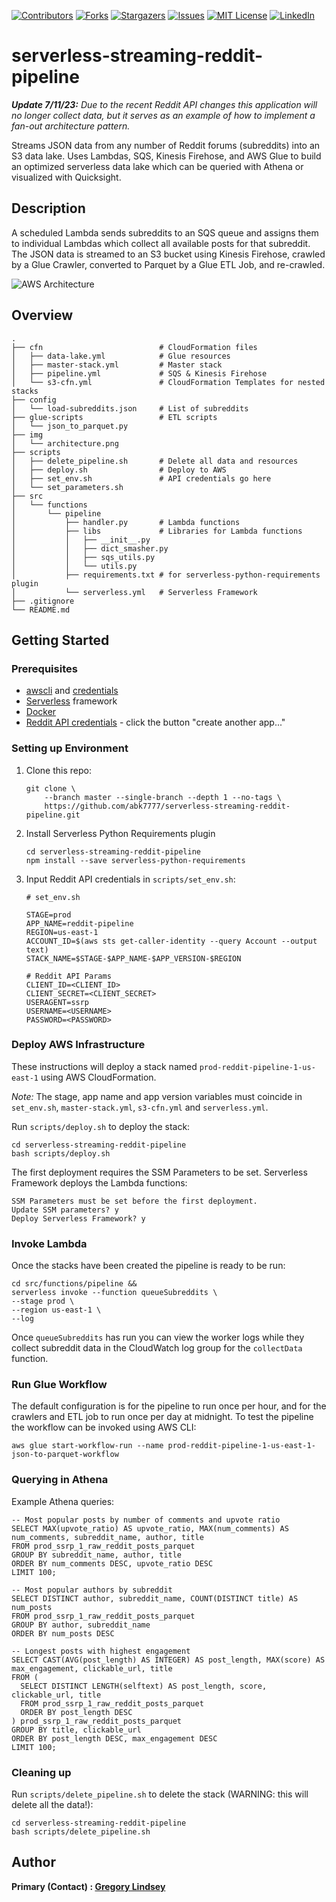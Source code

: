 [![Contributors][contributors-shield]][contributors-url]
[![Forks][forks-shield]][forks-url]
[![Stargazers][stars-shield]][stars-url]
[![Issues][issues-shield]][issues-url]
[![MIT License][license-shield]][license-url]
[![LinkedIn][linkedin-shield]][linkedin-url]

serverless-streaming-reddit-pipeline
==============================

***Update 7/11/23:** Due to the recent Reddit API changes this application will no longer collect data, but it serves as an example of how to implement a fan-out architecture pattern.*

Streams JSON data from any number of Reddit forums (subreddits) into an S3 data lake. Uses Lambdas, SQS, Kinesis Firehose, and AWS Glue to build an optimized serverless data lake which can be queried with Athena or visualized with Quicksight. 

## Description
A scheduled Lambda sends subreddits to an SQS queue and assigns them to individual Lambdas which collect all available posts for that subreddit. The JSON data is streamed to an S3 bucket using Kinesis Firehose, crawled by a Glue Crawler, converted to Parquet by a Glue ETL Job, and re-crawled. 

![AWS Architecture](img/architecture-1.png)

## Overview
```
.
├── cfn                          # CloudFormation files
│   ├── data-lake.yml            # Glue resources
│   ├── master-stack.yml         # Master stack
│   ├── pipeline.yml             # SQS & Kinesis Firehose
│   └── s3-cfn.yml               # CloudFormation Templates for nested stacks
├── config
│   └── load-subreddits.json     # List of subreddits
├── glue-scripts                 # ETL scripts
│   └── json_to_parquet.py       
├── img
│   └── architecture.png
├── scripts 
│   ├── delete_pipeline.sh       # Delete all data and resources
│   ├── deploy.sh                # Deploy to AWS
│   ├── set_env.sh               # API credentials go here
│   └── set_parameters.sh
├── src
│   └── functions
│       └── pipeline
│           ├── handler.py       # Lambda functions
│           ├── libs             # Libraries for Lambda functions
│           │   ├── __init__.py
│           │   ├── dict_smasher.py
│           │   ├── sqs_utils.py
│           │   └── utils.py
│           ├── requirements.txt # for serverless-python-requirements plugin
│           └── serverless.yml   # Serverless Framework
├── .gitignore
└── README.md
```

## Getting Started

### Prerequisites
* [awscli](https://docs.aws.amazon.com/cli/latest/userguide/install-cliv2.html) and [credentials](https://docs.aws.amazon.com/cli/latest/userguide/cli-chap-configure.html)
* [Serverless](https://www.serverless.com/framework/docs/getting-started/) framework
* [Docker](https://docs.docker.com/get-docker/)
* [Reddit API credentials](https://www.reddit.com/prefs/apps) - click the button "create another app..."

### Setting up Environment
1. Clone this repo:
   ```
   git clone \
       --branch master --single-branch --depth 1 --no-tags \
       https://github.com/abk7777/serverless-streaming-reddit-pipeline.git
   ```
2. Install Serverless Python Requirements plugin
   ```
   cd serverless-streaming-reddit-pipeline
   npm install --save serverless-python-requirements
   ```

3. Input Reddit API credentials in `scripts/set_env.sh`:
   ```
   # set_env.sh

   STAGE=prod
   APP_NAME=reddit-pipeline
   REGION=us-east-1
   ACCOUNT_ID=$(aws sts get-caller-identity --query Account --output text)
   STACK_NAME=$STAGE-$APP_NAME-$APP_VERSION-$REGION

   # Reddit API Params
   CLIENT_ID=<CLIENT_ID>
   CLIENT_SECRET=<CLIENT_SECRET>
   USERAGENT=ssrp
   USERNAME=<USERNAME>
   PASSWORD=<PASSWORD>
   ```

### Deploy AWS Infrastructure
These instructions will deploy a stack named `prod-reddit-pipeline-1-us-east-1` using AWS CloudFormation.

*Note:* The stage, app name and app version variables must coincide in `set_env.sh`, `master-stack.yml`, `s3-cfn.yml` and `serverless.yml`. 

   Run `scripts/deploy.sh` to deploy the stack:
   ```
   cd serverless-streaming-reddit-pipeline
   bash scripts/deploy.sh
   ```
The first deployment requires the SSM Parameters to be set. Serverless Framework deploys the Lambda functions:
   ```
   SSM Parameters must be set before the first deployment.
   Update SSM parameters? y
   Deploy Serverless Framework? y
   ```

### Invoke Lambda
Once the stacks have been created the pipeline is ready to be run:
   ```
   cd src/functions/pipeline &&
   serverless invoke --function queueSubreddits \
   --stage prod \
   --region us-east-1 \
   --log
   ```

Once `queueSubreddits` has run you can view the worker logs while they collect subreddit data in the CloudWatch log group for the `collectData` function.

### Run Glue Workflow
The default configuration is for the pipeline to run once per hour, and for the crawlers and ETL job to run once per day at midnight. To test the pipeline the workflow can be invoked using AWS CLI:
```
aws glue start-workflow-run --name prod-reddit-pipeline-1-us-east-1-json-to-parquet-workflow
```

### Querying in Athena
Example Athena queries:
```
-- Most popular posts by number of comments and upvote ratio
SELECT MAX(upvote_ratio) AS upvote_ratio, MAX(num_comments) AS num_comments, subreddit_name, author, title
FROM prod_ssrp_1_raw_reddit_posts_parquet
GROUP BY subreddit_name, author, title
ORDER BY num_comments DESC, upvote_ratio DESC
LIMIT 100;
```
```
-- Most popular authors by subreddit
SELECT DISTINCT author, subreddit_name, COUNT(DISTINCT title) AS num_posts
FROM prod_ssrp_1_raw_reddit_posts_parquet
GROUP BY author, subreddit_name
ORDER BY num_posts DESC
```
```
-- Longest posts with highest engagement
SELECT CAST(AVG(post_length) AS INTEGER) AS post_length, MAX(score) AS max_engagement, clickable_url, title
FROM (
  SELECT DISTINCT LENGTH(selftext) AS post_length, score, clickable_url, title
  FROM prod_ssrp_1_raw_reddit_posts_parquet
  ORDER BY post_length DESC
) prod_ssrp_1_raw_reddit_posts_parquet
GROUP BY title, clickable_url
ORDER BY post_length DESC, max_engagement DESC
LIMIT 100;
```

### Cleaning up
   Run `scripts/delete_pipeline.sh` to delete the stack (WARNING: this will delete all the data!):
   ```
   cd serverless-streaming-reddit-pipeline
   bash scripts/delete_pipeline.sh
   ```
   
## Author

**Primary (Contact) : [Gregory Lindsey](https://github.com/abk7777)**

[contributors-shield]: https://img.shields.io/github/contributors/abk7777/serverless-streaming-reddit-pipeline.svg?style=flat-square
[contributors-url]: https://github.com/abk7777/serverless-streaming-reddit-pipeline/graphs/contributors
[forks-shield]: https://img.shields.io/github/forks/abk7777/serverless-streaming-reddit-pipeline.svg?style=flat-square
[forks-url]: https://github.com/abk7777/serverless-streaming-reddit-pipeline/network/members
[stars-shield]: https://img.shields.io/github/stars/abk7777/serverless-streaming-reddit-pipeline.svg?style=flat-square
[stars-url]: https://github.com/abk7777/serverless-streaming-reddit-pipeline/stargazers
[issues-shield]: https://img.shields.io/github/issues/abk7777/serverless-streaming-reddit-pipeline.svg?style=flat-square
[issues-url]: https://github.com/abk7777/serverless-streaming-reddit-pipeline/issues
[license-shield]: https://img.shields.io/github/license/abk7777/serverless-streaming-reddit-pipeline.svg?style=flat-square
[license-url]: https://github.com/abk7777/serverless-streaming-reddit-pipeline/blob/master/LICENSE
[linkedin-shield]: https://img.shields.io/badge/-LinkedIn-black.svg?style=flat-square&logo=linkedin&colorB=555
[linkedin-url]: https://linkedin.com/in/gregory-lindsey/
